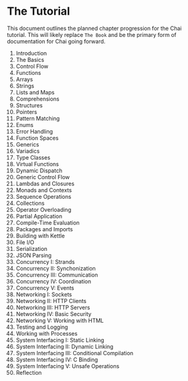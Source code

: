 # The Tutorial
This document outlines the planned chapter progression for the Chai tutorial.  This will likely replace `The Book` and be the primary form of documentation for Chai going forward.

1. Introduction
2. The Basics
3. Control Flow
4. Functions
5. Arrays
6. Strings
7. Lists and Maps
8. Comprehensions
9. Structures
10. Pointers
11. Pattern Matching
12. Enums
13. Error Handling
14. Function Spaces
15. Generics
16. Variadics
17. Type Classes
18. Virtual Functions
19. Dynamic Dispatch
20. Generic Control Flow
21. Lambdas and Closures
22. Monads and Contexts
23. Sequence Operations
24. Collections
25. Operator Overloading
26. Partial Application
27. Compile-Time Evaluation
28. Packages and Imports
29. Building with Kettle
30. File I/O
31. Serialization
32. JSON Parsing
33. Concurrency I: Strands
34. Concurrency II: Synchonization
35. Concurrency III: Communication
36. Concurrency IV: Coordination
37. Concurrency V: Events
38. Networking I: Sockets
39. Networking II: HTTP Clients
40. Networking III: HTTP Servers
41. Networking IV: Basic Security
42. Networking V: Working with HTML
43. Testing and Logging
44. Working with Processes
45. System Interfacing I: Static Linking
46. System Interfacing II: Dynamic Linking
47. System Interfacing III: Conditional Compilation
48. System Interfacing IV: C Binding
49. System Interfacing V: Unsafe Operations
50. Reflection